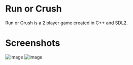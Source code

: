 # Run or Crush
Run or Crush is a 2 player game created in C++ and SDL2. 
# Screenshots
![image](https://github.com/abbas-PM/Run-or-Crush/assets/116516812/a65f25d3-6868-4d46-8f03-54c3ea3423fc) ![image](https://github.com/abbas-PM/Run-or-Crush/assets/116516812/cd9d9871-f658-49b8-99d4-ada825796aa0)
